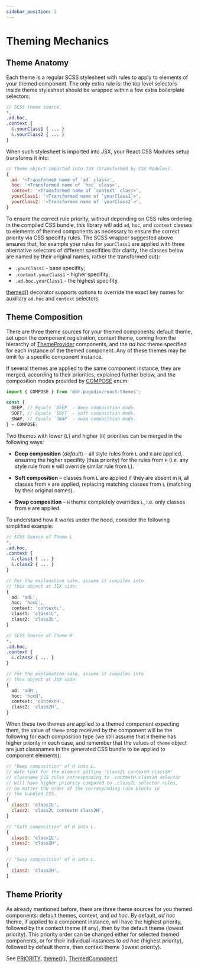 ```yaml
---
sidebar_position: 2
---
```


# Theming Mechanics

## Theme Anatomy

Each theme is a regular SCSS stylesheet with rules to apply to elements of
your themed component. The only extra rule is: the top level selectors inside
theme stylesheet should be wrapped within a few extra boilerplate selectors:

```scss
// SCSS theme source.
*,
.ad.hoc,
.context {
  &.yourClass1 { ... }
  &.yourClass2 { ... }
}
```

When such stylesheet is imported into JSX, your React CSS Modules setup
transforms it into:

```jsx
// Theme object imported into JSX (transformed by CSS Modules).
{
  ad: '<Transformed name of `ad` class>',
  hoc: '<Transformed name of `hoc` class>',
  context: '<Transformed name of `context` class>',
  yourClass1: '<Transformed name of `yourClass1`>',
  yourClass2: '<Transformed name of `yourClass2`>',
}
```

To ensure the correct rule priority, without depending on CSS rules ordering
in the compiled CSS bundle, this library will add `ad`, `hoc`, and `context`
classes to elements of themed components as necessary to ensure the correct
priority via CSS specifity rules. The SCSS wrapper suggested above ensures that,
for example your rules for `yourClass1` are applied with three alternative
selectors of different specifities (for clarity, the classes below are
named by their original names, rather the transformed out):
- `.yourClass1` - base specifity;
- `.context.yourClass1` - higher specifity;
- `.ad.hoc.yourClass1` - the highest specifity.

[themed()] decorator supports options to override
the exact key names for auxiliary `ad.hoc` and `context` selectors.

## Theme Composition

There are three theme sources for your themed components: default theme, set
upon the component registration, context theme, coming from the hierarchy of
[ThemeProvider] components, and the _ad hoc_ theme specified for
each instance of the themed component. Any of these themes may be omit for
a specific component instance.

If several themes are applied to the same component instance, they are merged,
according to their priorities, explained further below, and the composition
modes provided by [COMPOSE](/docs/api/constants#compose) enum:

```jsx
import { COMPOSE } from '@dr.pogodin/react-themes';

const {
  DEEP, // Equals `DEEP` - deep composition mode.
  SOFT, // Equals `SOFT` - soft composition mode.
  SWAP, // Equals `SWAP` - swap composition mode.
} = COMPOSE;
```

Two themes with lower (`L`) and higher (`H`) priorities can be merged in
the following ways:

- **Deep composition** (_default_) &ndash; all style rules from `L` and `H` are
  applied, ensuring the higher specifity (thus priority) for the rules from
  `H` (_i.e._ any style rule from `H` will override similar rule from `L`).

- **Soft composition** &ndash; classes from `L` are applied if they are absent
  in `H`, all classes from `H` are applied, replacing matching classes from `L`
  (matching by their original names).

- **Swap composition** &ndash; `H` theme completely overrides `L`, i.e. only
  classes from `H` are applied.

To understand how it works under the hood, consider the following simplified
example:

```scss title="Sample Theme Sources and Compiled Objects"
// SCSS Source of Theme L
*,
.ad.hoc,
.context {
  &.class1 { ... }
  &.class2 { ... }
}

// For the explanation sake, assume it compiles into
// this object at JSX side:
{
  ad: 'adL',
  hoc: 'hocL',
  context: 'contextL',
  class1: 'class1L',
  class2: 'class2L',
}

// SCSS Source of Theme H
*,
.ad.hoc,
.context {
  &.class2 { ... }
}

// For the explanation sake, assume it compiles into
// this object at JSX side:
{
  ad: 'adH',
  hoc: 'hocH',
  context: 'contextH',
  class2: 'class2H',
}
```
When these two themes are applied to a themed component expecting them,
the value of `theme` prop received by the component will be the following for
each composition type (we still assume that `H` theme has higher priority in
each case, and remember that the values of `theme` object are just classnames in
the generated CSS bundle to be applied to component elements):

```jsx title="Composed Themes"
// "Deep composition" of H into L.
// Note that for the element getting 'class2L contextH class2H'
// classname CSS rules corresponding to .contextH.class2H selector
// will have higher priority compared to .class2L selector rules,
// no matter the order of the corresponding rule blocks in
// the bundled CSS.
{
  class1: 'class1L',
  class2: 'class2L contextH class2H',
}

// "Soft composition" of H into L.
{
  class1: 'class1L',
  class2: 'class2H',
}

// "Swap composition" of H into L.
{
  class2: 'class2H',
}
```

## Theme Priority

As already mentioned before, there are three theme sources for you themed
components: default themes, context, and _ad hoc_. By default, _ad hoc_ theme,
if applied to a component instance, will have the highest priority, followed by
the context theme (if any), then by the default theme (lowest priority). This
priority order can be changed either for selected themed components, or for
their individual instances to _ad hoc_ (highest priority), followed by default
theme, then context theme (lowest priority).

See [PRIORITY](/docs/api/constants#priority), [themed()],
[ThemedComponent](/docs/api/components#themedcomponent).

[themed()]: /docs/api/functions#themed
[ThemeProvider]: /docs/api/components#themeprovider
